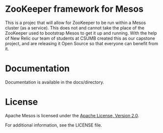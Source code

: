 # ZooKeeper framework for Mesos

This is a projec that will allow for ZooKeeper to be run within a Mesos cluster (as a service).
This does not and cannot take the place of the ZooKeeper used to bootstrap Mesos to get it up
and running. With the help of New Relic our team of students at CSUMB created this as our capstone
project, and are releasing it Open Source so that everyone can benefit from it. 

# Documentation 

Documentation is available in the docs/directory.

# License

Apache Mesos is licensed under the [Apache License, Version 2.0](http://www.apache.org/licenses/LICENSE-2.0).

For additional information, see the LICENSE file.